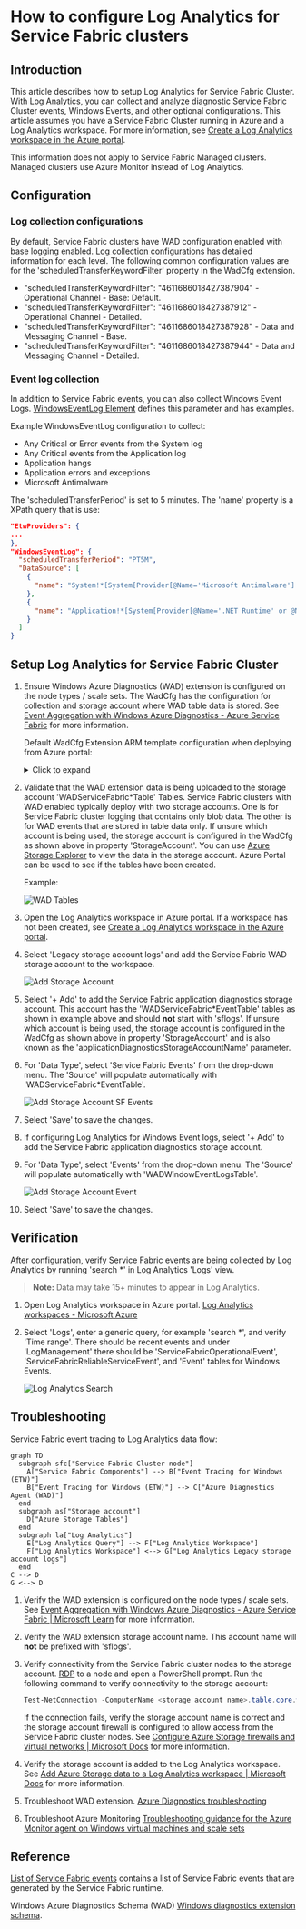 # How to configure Log Analytics for Service Fabric clusters

## Introduction

This article describes how to setup Log Analytics for Service Fabric Cluster. With Log Analytics, you can collect and analyze diagnostic Service Fabric Cluster events, Windows Events, and other optional configurations. This article assumes you have a Service Fabric Cluster running in Azure and a Log Analytics workspace. For more information, see [Create a Log Analytics workspace in the Azure portal](https://docs.microsoft.com/azure/log-analytics/log-analytics-quick-create-workspace).

This information does not apply to Service Fabric Managed clusters. Managed clusters use Azure Monitor instead of Log Analytics.

## Configuration

### Log collection configurations

By default, Service Fabric clusters have WAD configuration enabled with base logging enabled. [Log collection configurations](https://learn.microsoft.com/azure/service-fabric/service-fabric-diagnostics-event-aggregation-wad#log-collection-configurations) has detailed information for each level. The following common configuration values are for the 'scheduledTransferKeywordFilter' property in the WadCfg extension.

- "scheduledTransferKeywordFilter": "4611686018427387904" - Operational Channel - Base: Default.
- "scheduledTransferKeywordFilter": "4611686018427387912" - Operational Channel - Detailed.
- "scheduledTransferKeywordFilter": "4611686018427387928" - Data and Messaging Channel - Base.
- "scheduledTransferKeywordFilter": "4611686018427387944" - Data and Messaging Channel - Detailed.

### Event log collection

In addition to Service Fabric events, you can also collect Windows Event Logs. [WindowsEventLog Element](https://learn.microsoft.com/azure/azure-monitor/agents/diagnostics-extension-schema-windows#windowseventlog-element) defines this parameter and has examples.

Example WindowsEventLog configuration to collect:

- Any Critical or Error events from the System log
- Any Critical events from the Application log
- Application hangs
- Application errors and exceptions
- Microsoft Antimalware

The 'scheduledTransferPeriod' is set to 5 minutes. The 'name' property is a XPath query that is use:

```json
"EtwProviders": {
...
},
"WindowsEventLog": {
  "scheduledTransferPeriod": "PT5M",
  "DataSource": [
    {
      "name": "System!*[System[Provider[@Name='Microsoft Antimalware'] or (Level=1  or Level=2)]]"
    },
    {
      "name": "Application!*[System[Provider[@Name='.NET Runtime' or @Name='Application Error' or @Name='Application Hang' or @Name='Windows Error Reporting'] or (Level=1)]]"
    }
  ]
}
```

## Setup Log Analytics for Service Fabric Cluster

1. Ensure Windows Azure Diagnostics (WAD) extension is configured on the node types / scale sets. The WadCfg has the configuration for collection and storage account where WAD table data is stored. See [Event Aggregation with Windows Azure Diagnostics - Azure Service Fabric](https://learn.microsoft.com/azure/service-fabric/service-fabric-diagnostics-event-aggregation-wad) for more information.

    Default WadCfg Extension ARM template configuration when deploying from Azure portal:

    <details><summary>Click to expand</summary>

    ```json
    {
        "name": "[concat('VMDiagnosticsVmExt','_vmNodeType0Name')]",
        "properties": {
            "type": "IaaSDiagnostics",
            "autoUpgradeMinorVersion": true,
            "protectedSettings": {
                "storageAccountName": "[parameters('applicationDiagnosticsStorageAccountName')]",
                "storageAccountKey": "[listKeys(resourceId('Microsoft.Storage/storageAccounts', parameters('applicationDiagnosticsStorageAccountName')),'2015-05-01-preview').key1]",
                "storageAccountEndPoint": "https://core.windows.net/"
            },
            "publisher": "Microsoft.Azure.Diagnostics",
            "settings": {
                "WadCfg": {
                    "DiagnosticMonitorConfiguration": {
                        "overallQuotaInMB": "50000",
                        "EtwProviders": {
                            "EtwEventSourceProviderConfiguration": [
                                {
                                    "provider": "Microsoft-ServiceFabric-Actors",
                                    "scheduledTransferKeywordFilter": "1",
                                    "scheduledTransferPeriod": "PT5M",
                                    "DefaultEvents": {
                                        "eventDestination": "ServiceFabricReliableActorEventTable"
                                    }
                                },
                                {
                                    "provider": "Microsoft-ServiceFabric-Services",
                                    "scheduledTransferPeriod": "PT5M",
                                    "DefaultEvents": {
                                        "eventDestination": "ServiceFabricReliableServiceEventTable"
                                    }
                                }
                            ],
                            "EtwManifestProviderConfiguration": [
                                {
                                    "provider": "cbd93bc2-71e5-4566-b3a7-595d8eeca6e8",
                                    "scheduledTransferLogLevelFilter": "Information",
                                    "scheduledTransferKeywordFilter": "4611686018427387904", // Operational Channel - Base: Default
                                    "scheduledTransferPeriod": "PT5M",
                                    "DefaultEvents": {
                                        "eventDestination": "ServiceFabricSystemEventTable"
                                    }
                                },
                                {
                                    "provider": "02d06793-efeb-48c8-8f7f-09713309a810",
                                    "scheduledTransferLogLevelFilter": "Information",
                                    "scheduledTransferKeywordFilter": "4611686018427387904", // Operational Channel - Base: Default
                                    "scheduledTransferPeriod": "PT5M",
                                    "DefaultEvents": {
                                        "eventDestination": "ServiceFabricSystemEventTable"
                                    }
                                }
                            ]
                        }
                    }
                },
                "StorageAccount": "[parameters('applicationDiagnosticsStorageAccountName')]"
            },
            "typeHandlerVersion": "1.5"
        }
    }
    ```

    </details>

1. Validate that the WAD extension data is being uploaded to the storage account 'WADServiceFabric\*Table' Tables. Service Fabric clusters with WAD enabled typically deploy with two storage accounts. One is for Service Fabric cluster logging that contains only blob data. The other is for WAD events that are stored in table data only. If unsure which account is being used, the storage account is configured in the WadCfg as shown above in property 'StorageAccount'. You can use [Azure Storage Explorer](https://azure.microsoft.com/features/storage-explorer/) to view the data in the storage account. Azure Portal can be used to see if the tables have been created.

    Example:

    ![WAD Tables](/media/how-to-configure-log-analytics-for-service-fabric-clusters/azure-portal-storage-wad-tables.png)

1. Open the Log Analytics workspace in Azure portal. If a workspace has not been created, see [Create a Log Analytics workspace in the Azure portal](https://docs.microsoft.com/azure/log-analytics/log-analytics-quick-create-workspace).

1. Select 'Legacy storage account logs' and add the Service Fabric WAD storage account to the workspace.

    ![Add Storage Account](/media/how-to-configure-log-analytics-for-service-fabric-clusters/azure-portal-log-analytics-add-storage-account.png)

1. Select '+ Add' to add the Service Fabric application diagnostics storage account. This account has the 'WADServiceFabric\*EventTable' tables as shown in example above and should **not** start with 'sflogs'. If unsure which account is being used, the storage account is configured in the WadCfg as shown above in property 'StorageAccount' and is also known as the 'applicationDiagnosticsStorageAccountName' parameter.

1. For 'Data Type', select 'Service Fabric Events' from the drop-down menu. The 'Source' will populate automatically with 'WADServiceFabric\*EventTable'.

    ![Add Storage Account SF Events](/media/how-to-configure-log-analytics-for-service-fabric-clusters/azure-portal-log-analytics-add-storage-account-sf-event-type.png)

1. Select 'Save' to save the changes.

1. If configuring Log Analytics for Windows Event logs, select '+ Add' to add the Service Fabric application diagnostics storage account.

1. For 'Data Type', select 'Events' from the drop-down menu. The 'Source' will populate automatically with 'WADWindowEventLogsTable'.

    ![Add Storage Account Event](/media/how-to-configure-log-analytics-for-service-fabric-clusters/azure-portal-log-analytics-add-storage-account-event-type.png)

1. Select 'Save' to save the changes.

## Verification

After configuration, verify Service Fabric events are being collected by Log Analytics by running 'search \*' in Log Analytics 'Logs' view.

> **Note:**
> Data may take 15+ minutes to appear in Log Analytics.

1. Open Log Analytics workspace in Azure portal. [Log Analytics workspaces - Microsoft Azure](https://ms.portal.azure.com/#browse/Microsoft.OperationalInsights%2Fworkspaces)

1. Select 'Logs', enter a generic query, for example 'search \*', and verify 'Time range'. There should be recent events and under 'LogManagement' there should be 'ServiceFabricOperationalEvent', 'ServiceFabricReliableServiceEvent', and 'Event' tables for Windows Events.

    ![Log Analytics Search](/media/how-to-configure-log-analytics-for-service-fabric-clusters/azure-portal-log-analytics-search.png)

## Troubleshooting

Service Fabric event tracing to Log Analytics data flow:

```mermaid
graph TD
  subgraph sfc["Service Fabric Cluster node"]
    A["Service Fabric Components"] --> B["Event Tracing for Windows (ETW)"]
    B["Event Tracing for Windows (ETW)"] --> C["Azure Diagnostics Agent (WAD)"]
  end
  subgraph as["Storage account"]
    D["Azure Storage Tables"]
  end
  subgraph la["Log Analytics"]
    E["Log Analytics Query"] --> F["Log Analytics Workspace"]
    F["Log Analytics Workspace"] <--> G["Log Analytics Legacy storage account logs"]
  end
C --> D
G <--> D
```

1. Verify the WAD extension is configured on the node types / scale sets. See [Event Aggregation with Windows Azure Diagnostics - Azure Service Fabric | Microsoft Learn](https://learn.microsoft.com/azure/service-fabric/service-fabric-diagnostics-event-aggregation-wad) for more information.

1. Verify the WAD extension storage account name. This account name will **not** be prefixed with 'sflogs'.

1. Verify connectivity from the Service Fabric cluster nodes to the storage account. [RDP](https://docs.microsoft.com/azure/service-fabric/service-fabric-cluster-remote-connect-to-azure-cluster-node) to a node and open a PowerShell prompt. Run the following command to verify connectivity to the storage account:

    ```powershell
    Test-NetConnection -ComputerName <storage account name>.table.core.windows.net -Port 443
    ```

    If the connection fails, verify the storage account name is correct and the storage account firewall is configured to allow access from the Service Fabric cluster nodes. See [Configure Azure Storage firewalls and virtual networks | Microsoft Docs](https://docs.microsoft.com/azure/storage/common/storage-network-security) for more information.

1. Verify the storage account is added to the Log Analytics workspace. See [Add Azure Storage data to a Log Analytics workspace | Microsoft Docs](https://docs.microsoft.com/azure/log-analytics/log-analytics-add-storage-account) for more information.

1. Troubleshoot WAD extension. [Azure Diagnostics troubleshooting](https://learn.microsoft.com/azure/azure-monitor/agents/diagnostics-extension-troubleshooting)

1. Troubleshoot Azure Monitoring [Troubleshooting guidance for the Azure Monitor agent on Windows virtual machines and scale sets](https://learn.microsoft.com/azure/azure-monitor/agents/azure-monitor-agent-troubleshoot-windows-vm)

## Reference

[List of Service Fabric events](https://learn.microsoft.com/azure/service-fabric/service-fabric-diagnostics-event-generation-operational) contains a list of Service Fabric events that are generated by the Service Fabric runtime.

Windows Azure Diagnostics Schema (WAD) [Windows diagnostics extension schema](https://learn.microsoft.com/azure/azure-monitor/agents/diagnostics-extension-schema-windows).
